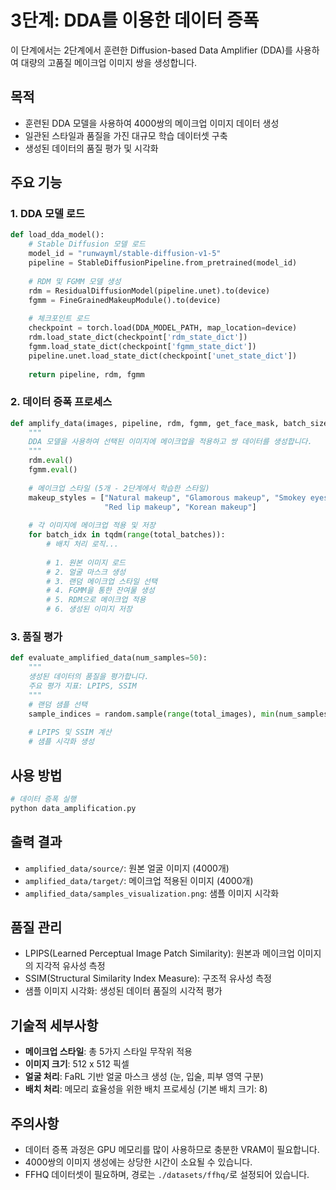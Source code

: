 # 3단계: DDA를 이용한 데이터 증폭

이 단계에서는 2단계에서 훈련한 Diffusion-based Data Amplifier (DDA)를 사용하여 대량의 고품질 메이크업 이미지 쌍을 생성합니다.

## 목적

- 훈련된 DDA 모델을 사용하여 4000쌍의 메이크업 이미지 데이터 생성
- 일관된 스타일과 품질을 가진 대규모 학습 데이터셋 구축
- 생성된 데이터의 품질 평가 및 시각화

## 주요 기능

### 1. DDA 모델 로드

```python
def load_dda_model():
    # Stable Diffusion 모델 로드
    model_id = "runwayml/stable-diffusion-v1-5"
    pipeline = StableDiffusionPipeline.from_pretrained(model_id)
    
    # RDM 및 FGMM 모델 생성
    rdm = ResidualDiffusionModel(pipeline.unet).to(device)
    fgmm = FineGrainedMakeupModule().to(device)
    
    # 체크포인트 로드
    checkpoint = torch.load(DDA_MODEL_PATH, map_location=device)
    rdm.load_state_dict(checkpoint['rdm_state_dict'])
    fgmm.load_state_dict(checkpoint['fgmm_state_dict'])
    pipeline.unet.load_state_dict(checkpoint['unet_state_dict'])
    
    return pipeline, rdm, fgmm
```

### 2. 데이터 증폭 프로세스

```python
def amplify_data(images, pipeline, rdm, fgmm, get_face_mask, batch_size=8):
    """
    DDA 모델을 사용하여 선택된 이미지에 메이크업을 적용하고 쌍 데이터를 생성합니다.
    """
    rdm.eval()
    fgmm.eval()
    
    # 메이크업 스타일 (5개 - 2단계에서 학습한 스타일)
    makeup_styles = ["Natural makeup", "Glamorous makeup", "Smokey eyes", 
                     "Red lip makeup", "Korean makeup"]
    
    # 각 이미지에 메이크업 적용 및 저장
    for batch_idx in tqdm(range(total_batches)):
        # 배치 처리 로직...
        
        # 1. 원본 이미지 로드
        # 2. 얼굴 마스크 생성
        # 3. 랜덤 메이크업 스타일 선택
        # 4. FGMM을 통한 잔여물 생성
        # 5. RDM으로 메이크업 적용
        # 6. 생성된 이미지 저장
```

### 3. 품질 평가

```python
def evaluate_amplified_data(num_samples=50):
    """
    생성된 데이터의 품질을 평가합니다.
    주요 평가 지표: LPIPS, SSIM
    """
    # 랜덤 샘플 선택
    sample_indices = random.sample(range(total_images), min(num_samples, total_images))
    
    # LPIPS 및 SSIM 계산
    # 샘플 시각화 생성
```

## 사용 방법

```bash
# 데이터 증폭 실행
python data_amplification.py
```

## 출력 결과

- `amplified_data/source/`: 원본 얼굴 이미지 (4000개)
- `amplified_data/target/`: 메이크업 적용된 이미지 (4000개)
- `amplified_data/samples_visualization.png`: 샘플 이미지 시각화

## 품질 관리

- LPIPS(Learned Perceptual Image Patch Similarity): 원본과 메이크업 이미지의 지각적 유사성 측정
- SSIM(Structural Similarity Index Measure): 구조적 유사성 측정
- 샘플 이미지 시각화: 생성된 데이터 품질의 시각적 평가

## 기술적 세부사항

- **메이크업 스타일**: 총 5가지 스타일 무작위 적용
- **이미지 크기**: 512 x 512 픽셀
- **얼굴 처리**: FaRL 기반 얼굴 마스크 생성 (눈, 입술, 피부 영역 구분)
- **배치 처리**: 메모리 효율성을 위한 배치 프로세싱 (기본 배치 크기: 8)

## 주의사항

- 데이터 증폭 과정은 GPU 메모리를 많이 사용하므로 충분한 VRAM이 필요합니다.
- 4000쌍의 이미지 생성에는 상당한 시간이 소요될 수 있습니다.
- FFHQ 데이터셋이 필요하며, 경로는 `./datasets/ffhq/`로 설정되어 있습니다.
